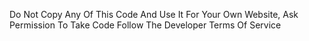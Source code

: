 Do Not Copy Any Of This Code And Use It For Your Own Website, Ask Permission To Take Code
Follow The Developer Terms Of Service
